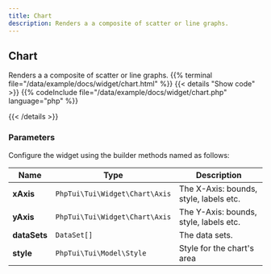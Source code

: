 ```yaml
---
title: Chart
description: Renders a a composite of scatter or line graphs.
---
```

## Chart

Renders a a composite of scatter or line graphs.
{{% terminal file="/data/example/docs/widget/chart.html" %}}
{{< details "Show code"  >}}
{{% codeInclude file="/data/example/docs/widget/chart.php" language="php" %}}

{{< /details >}}
### Parameters

Configure the widget using the builder methods named as follows:

| Name | Type | Description |
| --- | --- | --- |
| **xAxis** | `PhpTui\Tui\Widget\Chart\Axis` | The X-Axis: bounds, style, labels etc. |
| **yAxis** | `PhpTui\Tui\Widget\Chart\Axis` | The Y-Axis: bounds, style, labels etc. |
| **dataSets** | `DataSet[]` | The data sets. |
| **style** | `PhpTui\Tui\Model\Style` | Style for the chart's area |
